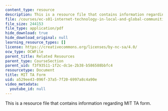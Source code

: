 ```yaml
---
content_type: resource
description: This is a resource file that contains information regarding MIT TA form.
file: /courses/ec-s01-internet-technology-in-local-and-global-communities-spring-2005-summer-2005/a529ee43096f37a57f206997a8c4a90e_MITEC_S01S05_mit_ta_form.pdf
file_size: 244153
file_type: application/pdf
hide_download: true
hide_download_original: null
learning_resource_types: []
license: https://creativecommons.org/licenses/by-nc-sa/4.0/
ocw_type: OCWFile
parent_title: Related Resources
parent_type: CourseSection
parent_uid: f3f93511-1f2c-dc1e-2b38-b586588bbfc4
resourcetype: Document
title: MIT TA Form
uid: a529ee43-096f-37a5-7f20-6997a8c4a90e
video_metadata:
  youtube_id: null
---
```

This is a resource file that contains information regarding MIT TA form.